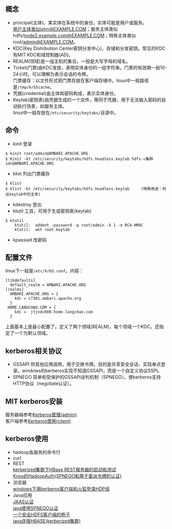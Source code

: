 ## 概念
- principal(主体)，某实体在系统中的身份。实体可能是用户或服务。   
    用户主体类似john@EXAMPLE.COM；服务主体类似hdfs/node2.example.com@EXAMPLE.COM；特殊主体类似root/admin@EXAMPLE.COM。  
- KDC(Key Distribution Center密钥分发中心)，存储和分发密钥。常见的KDC有MIT KDC和域控制器(AD)。  
- REALM(领域)是一组主机的集合。一般是大写字母的域名。  
- Ticket(门票)由KDC发放，表明实体身份的一组字符串。门票的有效期一般10-24小时。可以理解为表示会话的令牌。  
     门票缓存：以文件形式把门票存放在客户端存储中。linux中一般路径是`/tmp/krb5cache`。  
- 凭据(credential)由主体和密码构成，表示实体身份。  
- Keytab(密钥表)由凭据生成的一个文件，等同于凭据，用于无法输入密码的自动执行场景，如服务主体。  
    linux中一般存放在`/etc/security/keytabs/`目录中。  

## 命令
- kinit 登录
```
$ kinit root/admin@AMBARI.APACHE.ORG
$ Kinit -kt /etc/security/keytabs/hdfs.headless.keytab hdfs-<集群id>@AMBARI.APACHE.ORG
```
- klist 列出门票缓存
```
$ klist
$ klist -kt /etc/security/keytabs/hdfs.headless.keytab     (特殊用途：列出keytab中的主体)
```
- kdestroy 登出
- ktutil 工具，可用于生成密钥表(keytab)
```
$ ktutil
    ktutil:  addent -password -p root/admin -k 1 -e RC4-HMAC
    ktutil:  wkt root.keytab  
```
- kpasswd 改密码

## 配置文件
linux下一般是`/etc/krb5.conf`。内容：
```
[libdefaults]
  default_realm = AMBARI.APACHE.ORG
[realms]
  AMBARI.APACHE.ORG = {
    kdc = c7301.ambari.apache.org
  }
 HOME.LANGCHAO.COM = {
    kdc =  jtjndc008.home.langchao.com
  }
```
上面基本上是最小配置了。定义了两个领域(REALM)，每个领域一个KDC。还指定了一个为默认领域。

## kerberos相关协议
- GSSAPI
    供其他应用调用，用于交换令牌。目的是共享安全会话，实现单点登录。windows的kerberos实现不知道GSSAPI，而是一个自定义协议SSPI。  
- SPNEGO
    简单和受保护的GSSAPI谈判机制（SPNEGO）。使kerberos支持HTTP协议（negotiate认证）。

## MIT kerberos安装
服务器端参考[Kerberos管理(admin)](https://imaidata.github.io/blog/kerberos_admin/)    
客户端参考[Kerberos使用(client)](https://imaidata.github.io/blog/kerberos_client/)  

## kerberos使用
- hadoop各服务的命令行  
- curl  
- REST  
   [kerberized集群下HBase REST服务器的启动和测试](https://imaidata.github.io/blog/2017/06/27/kerberized%E9%9B%86%E7%BE%A4%E4%B8%8BHBase-REST%E6%9C%8D%E5%8A%A1%E5%99%A8%E7%9A%84%E5%90%AF%E5%8A%A8%E5%92%8C%E6%B5%8B%E8%AF%95/)  
   [Knox的HadoopAuth(SPNEGO和基于委派令牌的认证)](https://imaidata.github.io/blog/2017/06/27/Knox%E7%9A%84HadoopAuth(SPNEGO%E5%92%8C%E5%9F%BA%E4%BA%8E%E5%A7%94%E6%B4%BE%E4%BB%A4%E7%89%8C%E7%9A%84%E8%AE%A4%E8%AF%81)/)  
- 浏览器  
   [windows下用kerberos客户端和火狐登录HDP域](https://imaidata.github.io/blog/2017/06/27/windows%E4%B8%8B%E7%94%A8kerberos%E5%AE%A2%E6%88%B7%E7%AB%AF%E5%92%8C%E7%81%AB%E7%8B%90%E7%99%BB%E5%BD%95HDP%E5%9F%9F/)  
- Java应用  
   [JAAS认证](https://imaidata.github.io/blog/jaas/)  
   [java使用SPNEGO认证](https://imaidata.github.io/blog/java_spnego/)  
   [一个安全HDFS客户端的例子](https://imaidata.github.io/blog/2017/07/20/%E4%B8%80%E4%B8%AA%E5%AE%89%E5%85%A8HDFS%E5%AE%A2%E6%88%B7%E7%AB%AF%E7%9A%84%E4%BE%8B%E5%AD%90/)  
   [java连接HBASE(kerberized集群)](https://imaidata.github.io/blog/2017/07/11/java%E8%BF%9E%E6%8E%A5HBASE(kerberized%E9%9B%86%E7%BE%A4)/)    